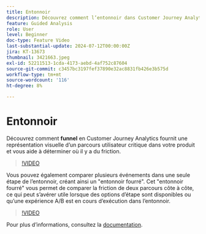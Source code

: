 ```yaml
---
title: Entonnoir
description: Découvrez comment l’entonnoir dans Customer Journey Analytics fournit une représentation visuelle d’un parcours utilisateur critique dans votre produit et vous aide à déterminer où il y a des frictions dedans.
feature: Guided Analysis
role: User
level: Beginner
doc-type: Feature Video
last-substantial-update: 2024-07-12T00:00:00Z
jira: KT-13673
thumbnail: 3421663.jpeg
exl-id: 52211513-1cda-4173-aebd-4af752c87604
source-git-commit: c3457bc3197fef37890e32ac8831fb426e3b575d
workflow-type: tm+mt
source-wordcount: '116'
ht-degree: 8%

---
```


# Entonnoir

Découvrez comment **funnel** en Customer Journey Analytics fournit une représentation visuelle d’un parcours utilisateur critique dans votre produit et vous aide à déterminer où il y a du friction.

>[!VIDEO](https://video.tv.adobe.com/v/3421663/?learn=on)

Vous pouvez également comparer plusieurs événements dans une seule étape de l’entonnoir, créant ainsi un &quot;entonnoir fourré&quot;. Cet &quot;entonnoir fourré&quot; vous permet de comparer la friction de deux parcours côte à côte, ce qui peut s’avérer utile lorsque des options d’étape sont disponibles ou qu’une expérience A/B est en cours d’exécution dans l’entonnoir.

>[!VIDEO](https://video.tv.adobe.com/v/3431113/?learn=on)

Pour plus dʼinformations, consultez la [documentation](https://experienceleague.adobe.com/fr/docs/analytics-platform/using/guided-analysis/funnel/friction).
